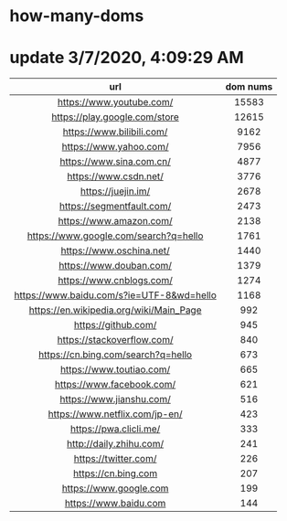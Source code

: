 # how-many-doms

# update 3/7/2020, 4:09:29 AM

url | dom nums
:-: | :-:
https://www.youtube.com/ | 15583
https://play.google.com/store | 12615
https://www.bilibili.com/ | 9162
https://www.yahoo.com/ | 7956
https://www.sina.com.cn/ | 4877
https://www.csdn.net/ | 3776
https://juejin.im/ | 2678
https://segmentfault.com/ | 2473
https://www.amazon.com/ | 2138
https://www.google.com/search?q=hello | 1761
https://www.oschina.net/ | 1440
https://www.douban.com/ | 1379
https://www.cnblogs.com/ | 1274
https://www.baidu.com/s?ie=UTF-8&wd=hello | 1168
https://en.wikipedia.org/wiki/Main_Page | 992
https://github.com/ | 945
https://stackoverflow.com/ | 840
https://cn.bing.com/search?q=hello | 673
https://www.toutiao.com/ | 665
https://www.facebook.com/ | 621
https://www.jianshu.com/ | 516
https://www.netflix.com/jp-en/ | 423
https://pwa.clicli.me/ | 333
http://daily.zhihu.com/ | 241
https://twitter.com/ | 226
https://cn.bing.com | 207
https://www.google.com | 199
https://www.baidu.com | 144
